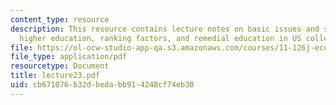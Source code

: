 ```yaml
---
content_type: resource
description: This resource contains lecture notes on basic issues and structure of
  higher education, ranking factors, and remedial education in US colleges.
file: https://ol-ocw-studio-app-qa.s3.amazonaws.com/courses/11-126j-economics-of-education-spring-2007/cb671076b32dbedabb914248cf74eb30_lecture23.pdf
file_type: application/pdf
resourcetype: Document
title: lecture23.pdf
uid: cb671076-b32d-beda-bb91-4248cf74eb30
---
```

